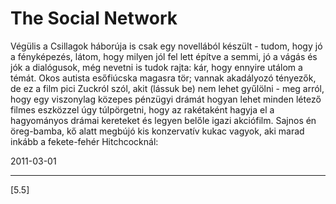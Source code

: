 # The Social Network

Végülis a Csillagok háborúja is csak egy novellából készült - tudom, hogy jó a fényképezés, látom, hogy milyen jól fel lett építve a semmi, jó a vágás és jók a dialógusok, még nevetni is tudok rajta: kár, hogy ennyire utálom a témát. Okos autista esőfiúcska magasra tör; vannak akadályozó tényezők, de ez a film pici Zuckról szól, akit (lássuk be) nem lehet gyűlölni - meg arról, hogy egy viszonylag közepes pénzügyi drámát hogyan lehet minden létező filmes eszközzel úgy túlpörgetni, hogy az rakétaként hagyja el a hagyományos drámai kereteket és legyen belőle igazi akciófilm. Sajnos én öreg-bamba, kő alatt megbújó kis konzervatív kukac vagyok, aki marad inkább a fekete-fehér Hitchcocknál:

2011-03-01 

----

[5.5]